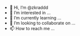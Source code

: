 - 👋 Hi, I’m @zkraddd
- 👀 I’m interested in ...
- 🌱 I’m currently learning ...
- 💞️ I’m looking to collaborate on ...
- 📫 How to reach me ...

<!---
zkraddd/zkraddd is a ✨ special ✨ repository because its `README.md` (this file) appears on your GitHub profile.
You can click the Preview link to take a look at your changes.
--->
